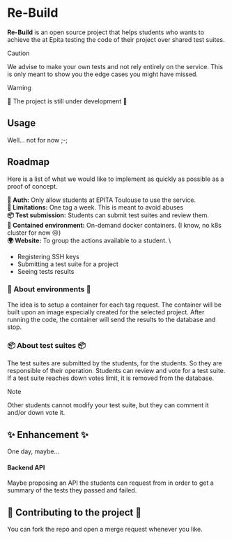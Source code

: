 # Re-Build

**Re-Build** is an open source project that helps students who wants to achieve the at Epita testing the code of their project over shared test suites.

> [!CAUTION]
> We advise to make your own tests and not rely entirely on the service.
> This is only meant to show you the edge cases you might have missed.

> [!WARNING]
> 🚧 The project is still under development 🚧

## Usage
Well... not for now ;-;

## Roadmap
Here is a list of what we would like to implement as quickly as possible as a proof of concept.

**🔑 Auth:** Only allow students at EPITA Toulouse to use the service. \
**📛 Limitations:** One tag a week. This is meant to avoid abuses \
**📦 Test submission:** Students can submit test suites and review them. \
**🚢 Contained environment:** On-demand docker containers. (I know, no k8s cluster for now 😢) \
**🌍 Website:** To group the actions available to a student. \
* Registering SSH keys
* Submitting a test suite for a project
* Seeing tests results

### 🚢 About environments 🚢
The idea is to setup a container for each tag request. The container will be built upon an image especially created for the selected project. After running the code, the container will send the results to the database and stop.

### 📦 About test suites 📦
The test suites are submitted by the students, for the students. So they are responsible of their operation.
Students can review and vote for a test suite. If a test suite reaches down votes limit, it is removed from the database.

> [!NOTE]
> Other students cannot modify your test suite, but they can comment it and/or down vote it.

## ✨ Enhancement ✨
One day, maybe...

#### Backend API
Maybe proposing an API the students can request from in order to get a summary of the tests they passed and failed.

## 💜 Contributing to the project 💜
You can fork the repo and open a merge request whenever you like.